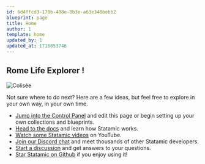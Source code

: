 ```yaml
---
id: 6d4ffcd3-170b-498e-8b3e-a63e348bebb2
blueprint: page
title: Home
author: 1
template: home
updated_by: 1
updated_at: 1716053746
---
```

## Rome Life Explorer !

![Colisée](statamic://asset::assets::rome/rome-2.jpg)

Not sure where to do next? Here are a few ideas, but feel free to explore in your own way, in your own time.

- [Jump into the Control Panel](/cp) and edit this page or begin setting up your own collections and blueprints.
- [Head to the docs](https://statamic.dev) and learn how Statamic works.
- [Watch some Statamic videos](https://youtube.com/statamic) on YouTube.
- [Join our Discord chat](https://statamic.com/discord) and meet thousands of other Statamic developers.
- [Start a discussion](https://github.com/statamic/cms/discussions) and get answers to your questions.
- [Star Statamic on Github](https://github.com/statamic/cms) if you enjoy using it!
